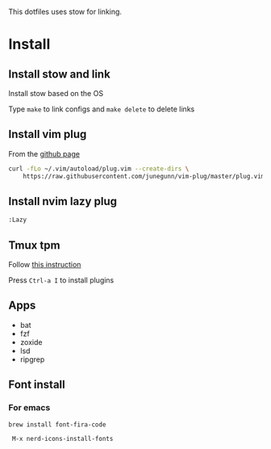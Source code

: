 This dotfiles uses stow for linking.

# Install

## Install stow and link

Install stow based on the OS

Type `make` to link configs and `make delete` to delete links

## Install vim plug

From the [github page](https://github.com/junegunn/vim-plug)

``` bash
curl -fLo ~/.vim/autoload/plug.vim --create-dirs \
    https://raw.githubusercontent.com/junegunn/vim-plug/master/plug.vim
```

## Install nvim lazy plug

```bash
:Lazy
```

## Tmux tpm

Follow [this instruction]( unneede://github.com/tmux-plugins/tpm?tab=readme-ov-file#installation)

Press `Ctrl-a I` to install plugins

## Apps

- bat
- fzf
- zoxide
- lsd
- ripgrep

## Font install

### For emacs

```
brew install font-fira-code
```

```
 M-x nerd-icons-install-fonts
```
